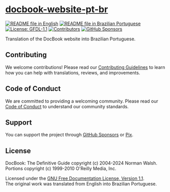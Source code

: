 # [docbook-website-pt-br][page]

[![README file in English][badge-readme-en]][readme-en]
[![README file in Brazilian Portuguese][badge-readme-pt-br]][readme-pt-br]
[![License: GFDL-1.1][badge-license]][license]
[![Contributors][badge-contributors]][contributors]
[![GitHub Sponsors][badge-github-sponsors]][github-sponsors]

Translation of the DocBook website into Brazilian Portuguese.

## Contributing

We welcome contributions!
Please read our [Contributing Guidelines][contributing] to learn how you can
help with translations, reviews, and improvements.

## Code of Conduct

We are committed to providing a welcoming community.
Please read our [Code of Conduct][code-of-conduct] to understand our community
standards.

## Support

You can support the project through [GitHub Sponsors][github-sponsors] or
[Pix][sponsor].

## License

DocBook: The Definitive Guide copyright (c) 2004-2024 Norman Walsh.<br>
Portions copyright (c) 1999-2010 O'Reilly Media, Inc.

Licensed under the [GNU Free Documentation License, Version 1.1][license].<br>
The original work was translated from English into Brazilian Portuguese.

[badge-contributors]: https://img.shields.io/github/contributors/docsdevbr/docbook-website-pt-br

[badge-github-sponsors]: https://img.shields.io/github/sponsors/docsdevbr

[badge-license]: https://img.shields.io/badge/license-GFDL--1.1-green

[badge-readme-en]: https://img.shields.io/badge/lang-en-blue

[badge-readme-pt-br]: https://img.shields.io/badge/lang-pt--br-blue

[code-of-conduct]: https://github.com/docsdevbr/.github/blob/main/CODE_OF_CONDUCT.EN.md

[contributing]: https://github.com/docsdevbr/.github/blob/main/CONTRIBUTING.EN.md

[contributors]: https://github.com/docsdevbr/docbook-website-pt-br/graphs/contributors

[github-sponsors]: https://github.com/sponsors/docsdevbr

[license]: https://tdg.docbook.org/tdg/5.2/gfdl

[page]: https://pt.docs.dev.br/p/docbook/

[readme-en]: README.EN.md

[readme-pt-br]: README.md

[sponsor]: https://pt.docs.dev.br/sponsor
